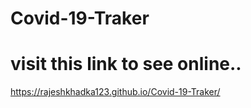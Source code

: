 # Covid-19-Traker
# visit this link to see online..
 https://rajeshkhadka123.github.io/Covid-19-Traker/
